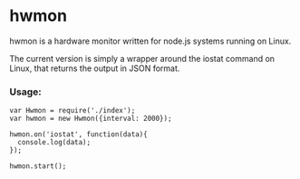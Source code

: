 # hwmon
hwmon is a hardware monitor written for node.js systems running on Linux.

The current version is simply a wrapper around the iostat command on Linux, that returns the output in JSON format.

### Usage: 

```
var Hwmon = require('./index');
var hwmon = new Hwmon({interval: 2000});

hwmon.on('iostat', function(data){
  console.log(data);
});

hwmon.start();
```

